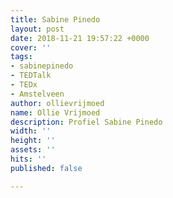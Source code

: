 ```yaml
---
title: Sabine Pinedo
layout: post
date: 2018-11-21 19:57:22 +0000
cover: ''
tags:
- sabinepinedo
- TEDTalk
- TEDx
- Amstelveen
author: ollievrijmoed
name: Ollie Vrijmoed
description: Profiel Sabine Pinedo
width: ''
height: ''
assets: ''
hits: ''
published: false

---
```

